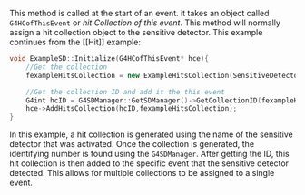 This method is called at the start of an event. it takes an object called `G4HCofThisEvent` or _hit Collection of this event_. This method will normally assign a hit collection object to the sensitive detector. This example continues from the [[Hit]] example:
```cpp
void ExampleSD::Initialize(G4HCofThisEvent* hce){
	//Get the collection
	fexampleHitsCollection = new ExampleHitsCollection(SensitiveDetectorName,collectionName[0]);

	//Get the collection ID and add it the this event
	G4int hcID = G4SDManager::GetSDManager()->GetCollectionID(fexampleHitsCollection);
	hce->AddHitsCollection(hcID,fexampleHitsCollection);
}
```
In this example, a hit collection is generated using the name of the sensitive detector that was activated. Once the collection is generated, the identifying number is found using the `G4SDManager`. After getting the ID, this hit collection is then added to the specific event that the sensitive detector detected. This allows for multiple collections to be assigned to a single event.